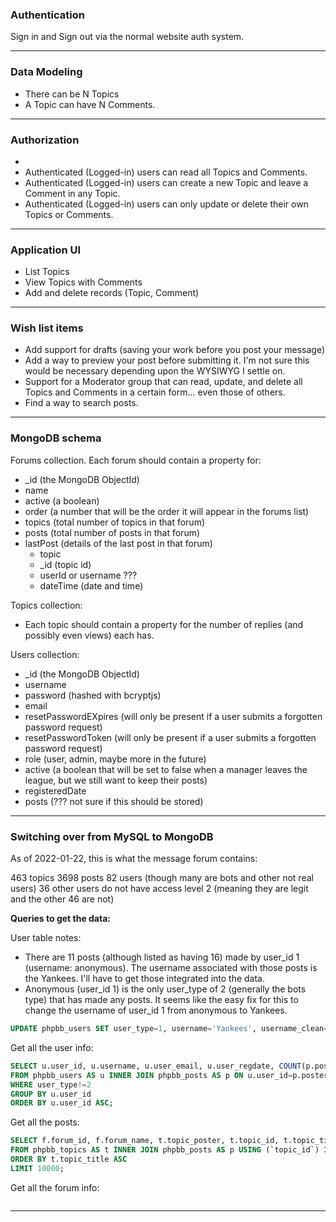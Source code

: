 ### Authentication

Sign in and Sign out via the normal website auth system.

---

### Data Modeling

-   There can be N Topics
-   A Topic can have N Comments.

---

### Authorization

-
-   Authenticated (Logged-in) users can read all Topics and Comments.
-   Authenticated (Logged-in) users can create a new Topic and leave a Comment in any Topic.
-   Authenticated (Logged-in) users can only update or delete their own Topics or Comments.

---

### Application UI

-   List Topics
-   View Topics with Comments
-   Add and delete records (Topic, Comment)

---

### Wish list items

-   Add support for drafts (saving your work before you post your message)
-   Add a way to preview your post before submitting it. I'm not sure this would be necessary depending upon the WYSIWYG I settle on.
-   Support for a Moderator group that can read, update, and delete all Topics and Comments in a certain form... even those of others.
-   Find a way to search posts.

---

### MongoDB schema

Forums collection. Each forum should contain a property for:

-   \_id (the MongoDB ObjectId)
-   name
-   active (a boolean)
-   order (a number that will be the order it will appear in the forums list)
-   topics (total number of topics in that forum)
-   posts (total number of posts in that forum)
-   lastPost (details of the last post in that forum)
    -   topic
    -   \_id (topic id)
    -   userId or username ???
    -   dateTime (date and time)

Topics collection:

-   Each topic should contain a property for the number of replies (and possibly even views) each has.

Users collection:

-   \_id (the MongoDB ObjectId)
-   username
-   password (hashed with bcryptjs)
-   email
-   resetPasswordEXpires (will only be present if a user submits a forgotten password request)
-   resetPasswordToken (will only be present if a user submits a forgotten password request)
-   role (user, admin, maybe more in the future)
-   active (a boolean that will be set to false when a manager leaves the league, but we still want to keep their posts)
-   registeredDate
-   posts (??? not sure if this should be stored)

---

### Switching over from MySQL to MongoDB

As of 2022-01-22, this is what the message forum contains:

463 topics
3698 posts
82 users (though many are bots and other not real users)
36 other users do not have access level 2 (meaning they are legit and the other 46 are not)

**Queries to get the data:**

User table notes:

-   There are 11 posts (although listed as having 16) made by user_id 1 (username: anonymous). The username associated with those posts is the Yankees. I'll have to get those integrated into the data.
-   Anonymous (user_id 1) is the only user_type of 2 (generally the bots type) that has made any posts. It seems like the easy fix for this to change the username of user_id 1 from anonymous to Yankees.

```sql
UPDATE phpbb_users SET user_type=1, username='Yankees', username_clean='yankees' WHERE user_id=1
```

Get all the user info:

```sql
SELECT u.user_id, u.username, u.user_email, u.user_regdate, COUNT(p.post_id) AS total_posts
FROM phpbb_users AS u INNER JOIN phpbb_posts AS p ON u.user_id=p.poster_id
WHERE user_type!=2
GROUP BY u.user_id
ORDER BY u.user_id ASC;
```

Get all the posts:

```sql
SELECT f.forum_id, f.forum_name, t.topic_poster, t.topic_id, t.topic_title, p.post_id, p.post_subject, p.post_time, u.user_id, u.username
FROM phpbb_topics AS t INNER JOIN phpbb_posts AS p USING (`topic_id`) INNER JOIN phpbb_forums AS f ON t.forum_id=f.forum_id INNER JOIN phpbb_users AS u ON u.user_id=p.poster_id
ORDER BY t.topic_title ASC
LIMIT 10000;
```

Get all the forum info:

```sql

```

---
